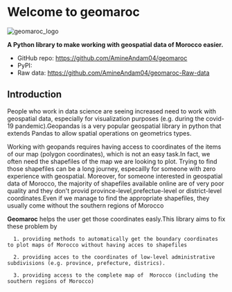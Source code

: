 # Welcome to geomaroc

![geomaroc_logo](https://user-images.githubusercontent.com/49843367/164335838-537f0514-ce89-43ed-956f-c6c6de6ed264.png)


**A Python library to make working with geospatial data of Morocco easier.**

-   GitHub repo: <https://github.com/AmineAndam04/geomaroc>
-   PyPI: 
-   Raw data: <https://github.com/AmineAndam04/geomaroc-Raw-data>
## Introduction

People who work in data science are seeing  increased need to work with geospatial data, especially for visualization purposes (e.g. during the covid-19 pandemic).Geopandas is a very popular geospatial library in python that extends Pandas to allow spatial operations on geometrics types.

Working with geopands requires having access to coordinates of the items of our map (polygon coordinates), which is not an easy task.In fact, we often need the shapefiles of the map we are looking to plot. Trying to find those shapefiles can be a long journey, especailly for someone with zero experience with geospatial. Moreover, for someone interested in geospatial data of Morocco, the majority of shapefiles available online are of very poor quality and they don't provid province-level,prefectue-level or district-level coordinates.Even if we manage to find the appropriate shapefiles, they usually come without the southern regions of Morocco

**Geomaroc** helps the user get those coordinates easly.This library aims to fix these problem by 

      1. providing methods to automatically get the boundary coordinates to plot maps of Morocco without having acces to shapefiles
      
      2. providing acces to the coordinates of low-level administrative subdivisions (e.g. province, prefecture, districs).
      
      3. providing access to the complete map of  Morocco (including the southern regions of Morocco)

